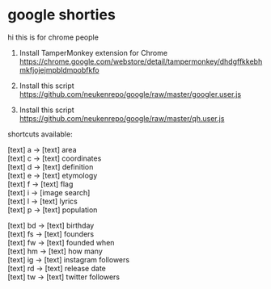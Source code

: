# google shorties

hi this is for chrome people

1) Install TamperMonkey extension for Chrome  
https://chrome.google.com/webstore/detail/tampermonkey/dhdgffkkebhmkfjojejmpbldmpobfkfo

2) Install this script  
https://github.com/neukenrepo/google/raw/master/googler.user.js

3) Install this script  
https://github.com/neukenrepo/google/raw/master/qh.user.js

shortcuts available:  

[text] a ->	[text] area  
[text] c ->	[text] coordinates  
[text] d -> [text] definition  
[text] e -> [text] etymology  
[text] f -> [text] flag  
[text] i -> [image search]  
[text] l -> [text] lyrics  
[text] p -> [text] population  

[text] bd -> [text] birthday  
[text] fs -> [text] founders  
[text] fw -> [text] founded when  
[text] hm -> [text] how many  
[text] ig -> [text] instagram followers  
[text] rd -> [text] release date  
[text] tw -> [text] twitter followers  
